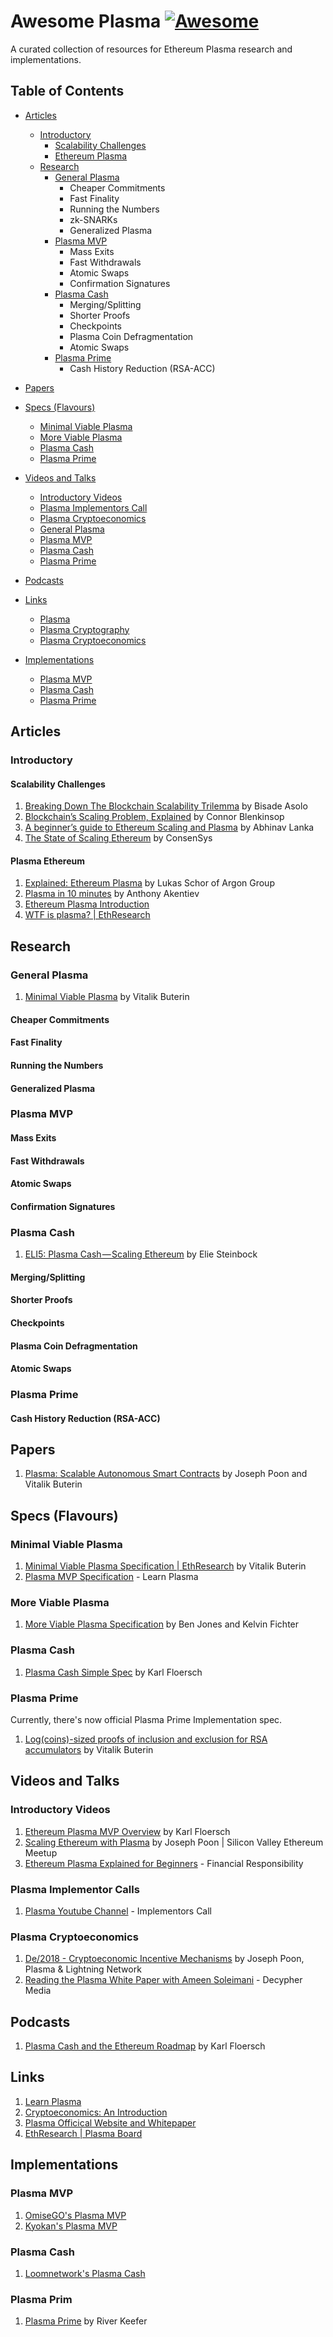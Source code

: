 # Awesome Plasma [![Awesome](https://cdn.rawgit.com/sindresorhus/awesome/d7305f38d29fed78fa85652e3a63e154dd8e8829/media/badge.svg)](https://github.com/sindresorhus/awesome)
A curated collection of resources for Ethereum Plasma research and implementations.

<!-- MarkdownTOC depth=5 -->
## Table of Contents
- [Articles](#articles)
    - [Introductory](#introductory)
        - [Scalability Challenges](#scalability-challenges)
        - [Ethereum Plasma](#ethereum-plasma)
    -  [Research](#research)
        - [General Plasma](#general-plasma)
            - Cheaper Commitments
            - Fast Finality
            - Running the Numbers
            - zk-SNARKs
            - Generalized Plasma
        - [Plasma MVP](#plasma-mvp)
            - Mass Exits
            - Fast Withdrawals
            - Atomic Swaps
            - Confirmation Signatures
        - [Plasma Cash](#plasma-cash)
            - Merging/Splitting
            - Shorter Proofs
            - Checkpoints
            - Plasma Coin Defragmentation
            - Atomic Swaps
        - [Plasma Prime](#plasma-prime)
            - Cash History Reduction (RSA-ACC)
-  [Papers](#papers)
-  [Specs (Flavours)](#specs-flavour)
    - [Minimal Viable Plasma](#mininal-viable-plasma)
    - [More Viable Plasma](#more-viable-plasma)
    - [Plasma Cash](#plasma-cash)
    - [Plasma Prime](#plasma-prime)
-  [Videos and Talks](#videos-and-talks)
    - [Introductory Videos](#introductory-videos)
    - [Plasma Implementors Call](#plasma-implementors-call)
    - [Plasma Cryptoeconomics](#plasma-cryptoeconomics)
    - [General Plasma](#general-plasma)
    - [Plasma MVP](#plasma-mvp)
    - [Plasma Cash](#plasma-cash)
    - [Plasma Prime](#plasma-prime)
    
-  [Podcasts](#podcasts)
- [Links](#links)
    - [Plasma](#plasma)
    - [Plasma Cryptography](#plasma-cryptography)
    - [Plasma Cryptoeconomics](#cryptoeconomics)
- [Implementations](#implementations)
    - [Plasma MVP](#plasma-mvp)
    - [Plasma Cash](#plasma-cash)
    - [Plasma Prime](#plasma-prime)

<!-- /MarkdownTOC -->



## Articles

### Introductory

#### Scalability Challenges
1. [Breaking Down The Blockchain Scalability Trilemma](https://bitcoinist.com/breaking-down-the-scalability-trilemma/) by Bisade Asolo
2. [Blockchain’s Scaling Problem, Explained](https://media.consensys.net/the-state-of-scaling-ethereum-b4d095dbafae) by Connor Blenkinsop
3. [A beginner’s guide to Ethereum Scaling and Plasma](https://medium.com/elph/a-beginners-guide-to-ethereum-scaling-and-plasma-8c9ee8c8d498) by Abhinav Lanka
4. [The State of Scaling Ethereum](https://media.consensys.net/the-state-of-scaling-ethereum-b4d095dbafae) by ConsenSys


#### Plasma Ethereum
1. [Explained: Ethereum Plasma](https://medium.com/@argongroup/ethereum-plasma-explained-608720d3c60e) by Lukas Schor of Argon Group
2. [Plasma in 10 minutes](https://medium.com/chain-cloud-company-blog/plasma-in-10-minutes-c856da94e339) by Anthony Akentiev
3. [Ethereum Plasma Introduction](https://docs.google.com/presentation/d/1S9TQj-KjtUr0mGe16azwSlBkNV7chsypqvzyj1G7_ZE/edit#slide=id.g3b4fd31626_0_31)
4. [WTF is plasma? | EthResearch](https://ethresear.ch/t/wtf-is-plasma-link-and-info-repo-catching-people-up-on-plasma/2519)

## Research

### General Plasma
1. [Minimal Viable Plasma](https://ethresear.ch/t/minimal-viable-plasma/426) by Vitalik Buterin

#### Cheaper Commitments
#### Fast Finality
#### Running the Numbers
#### Generalized Plasma

### Plasma MVP

#### Mass Exits
#### Fast Withdrawals
#### Atomic Swaps
#### Confirmation Signatures

### Plasma Cash
1. [ELI5: Plasma Cash — Scaling Ethereum](https://hackernoon.com/eli5-plasma-cash-ff242c55e8de) by Elie Steinbock
#### Merging/Splitting
#### Shorter Proofs
#### Checkpoints
#### Plasma Coin Defragmentation
#### Atomic Swaps

### Plasma Prime
#### Cash History Reduction (RSA-ACC)

## Papers 
1. [Plasma: Scalable Autonomous Smart Contracts](https://plasma.io/plasma.pdf) by Joseph Poon and Vitalik Buterin

## Specs (Flavours)

### Minimal Viable Plasma
1. [Minimal Viable Plasma Specification | EthResearch](https://ethresear.ch/t/minimal-viable-plasma/426) by Vitalik Buterin
2. [Plasma MVP Specification](https://www.learnplasma.org/en/resources/#plasma-mvp-specification) - Learn Plasma

### More Viable Plasma
1. [More Viable Plasma Specification](https://ethresear.ch/t/more-viable-plasma/2160) by Ben Jones and Kelvin Fichter

### Plasma Cash
1. [Plasma Cash Simple Spec](https://karl.tech/plasma-cash-simple-spec/) by Karl Floersch

### Plasma Prime
Currently, there's now official Plasma Prime Implementation spec.
1. [Log(coins)-sized proofs of inclusion and exclusion for RSA accumulators](https://ethresear.ch/t/log-coins-sized-proofs-of-inclusion-and-exclusion-for-rsa-accumulators/3839) by Vitalik Buterin

## Videos and Talks

### Introductory Videos 
1. [Ethereum Plasma MVP Overview](https://www.youtube.com/watch?v=jTc_2tyT_lY) by Karl Floersch
2. [Scaling Ethereum with Plasma](https://www.youtube.com/watch?v=plf-kG8jt9c) by Joseph Poon | Silicon Valley Ethereum Meetup
3. [Ethereum Plasma Explained for Beginners](https://www.youtube.com/watch?v=nGCATfbuaXw) - Financial Responsibility

### Plasma Implementor Calls
1. [Plasma Youtube Channel](https://www.youtube.com/channel/UCG2MeKuKDJRK4gFNk-dQuZQ/videos) - Implementors Call


### Plasma Cryptoeconomics
1. [De/2018 - Cryptoeconomic Incentive Mechanisms](https://www.youtube.com/watch?v=6kv0DTU3T_E) by Joseph Poon, Plasma & Lightning Network
2. [Reading the Plasma White Paper with Ameen Soleimani](https://www.youtube.com/watch?v=jvlunzEl_so) - Decypher Media


## Podcasts
1. [Plasma Cash and the Ethereum Roadmap](https://epicenter.tv/episode/232/) by Karl Floersch

## Links
1. [Learn Plasma](http://learnplasma.org)
2. [Cryptoeconomics: An Introduction](https://cryptoeconomics.study)
3. [Plasma Officical Website and Whitepaper](https://plasma.io)
4. [EthResearch | Plasma Board](https://ethresear.ch/c/plasma)

## Implementations

### Plasma MVP
1. [OmiseGO's Plasma MVP](https://github.com/omisego/plasma-mvp)
2. [Kyokan's Plasma MVP](https://github.com/kyokan/plasma)

### Plasma Cash
1. [Loomnetwork's Plasma Cash](https://github.com/loomnetwork/plasma-cash)

### Plasma Prim
1. [Plasma Prime](https://github.com/endorphin/plasmaprime) by River Keefer


